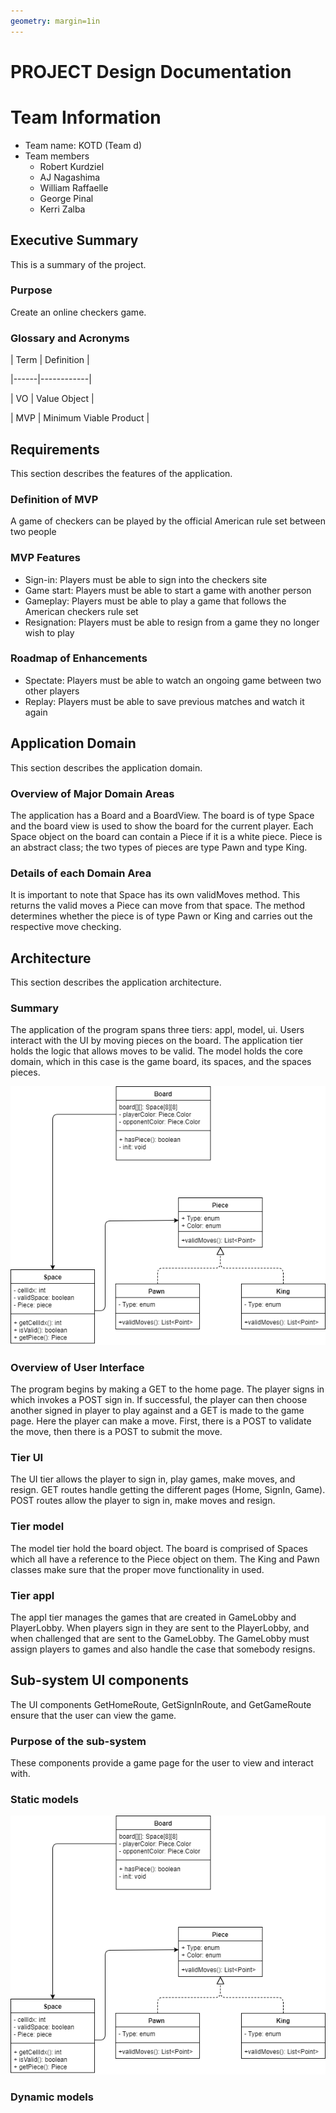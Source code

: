 ```yaml
---
geometry: margin=1in
---
```

# PROJECT Design Documentation


# Team Information
* Team name: KOTD (Team d)
* Team members
    * Robert Kurdziel
    * AJ Nagashima
    * William Raffaelle
    * George Pinal
    * Kerri Zalba

## Executive Summary

This is a summary of the project.

### Purpose
Create an online checkers game.

### Glossary and Acronyms


| Term | Definition |

|------|------------|

| VO | Value Object |

| MVP | Minimum Viable Product |


## Requirements

This section describes the features of the application.


### Definition of MVP
A game of checkers can be played by the official American rule set between two people

### MVP Features
* Sign-in: Players must be able to sign into the checkers site
* Game start: Players must be able to start a game with another person
* Gameplay: Players must be able to play a game that follows the American checkers rule set
* Resignation: Players must be able to resign from a game they no longer wish to play

### Roadmap of Enhancements
* Spectate: Players must be able to watch an ongoing game between two other players
* Replay: Players must be able to save previous matches and watch it again


## Application Domain

This section describes the application domain.

### Overview of Major Domain Areas

The application has a Board and a BoardView. The board is of type Space and the board view is used to show
the board for the current player. Each Space object on the board can contain a Piece if it is a white piece. Piece is
an abstract class; the two types of pieces are type Pawn and type King. 

### Details of each Domain Area

It is important to note that Space has its own validMoves method. This returns the valid moves a Piece can move from
that space. The method determines whether the piece is of type Pawn or King and carries out the respective move checking.

## Architecture

This section describes the application architecture.

### Summary

The application of the program spans three tiers: appl, model, ui. Users interact with the UI by moving 
pieces on the board. The application tier holds the logic that allows moves to be valid. The model holds the core 
domain, which in this case is the game board, its spaces, and the spaces pieces. 

![](board.png)

### Overview of User Interface

The program begins by making a GET to the home page. The player signs in which invokes a POST sign in. If successful,
the player can then choose another signed in player to play against and a GET is made to the game page. Here the player
can make a move. First, there is a POST to validate the move, then there is a POST to submit the move.

### Tier UI

The UI tier allows the player to sign in, play games, make moves, and resign. GET routes handle getting the different
pages (Home, SignIn, Game). POST routes allow the player to sign in, make moves and resign.

### Tier model

The model tier hold the board object. The board is comprised of Spaces which all have a reference to the Piece object 
on them. The King and Pawn classes make sure that the proper move functionality in used.

### Tier appl

The appl tier manages the games that are created in GameLobby and PlayerLobby. When players sign in they are sent to the 
PlayerLobby, and when challenged that are sent to the GameLobby. The GameLobby must assign players to games and also handle
the case that somebody resigns. 

## Sub-system UI components

The UI components GetHomeRoute, GetSignInRoute, and GetGameRoute ensure that the user can view the game. 

### Purpose of the sub-system

These components provide a game page for the user to view and interact with. 

### Static models

![Board UML](board.png)

### Dynamic models